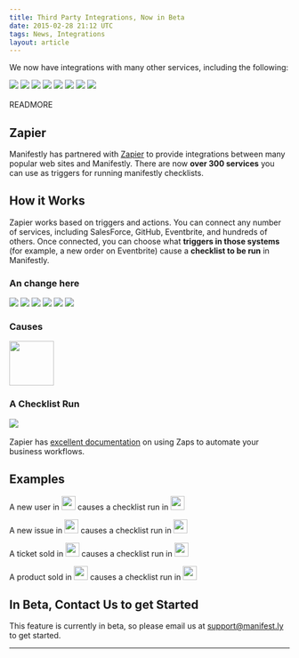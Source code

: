 ```yaml
---
title: Third Party Integrations, Now in Beta
date: 2015-02-28 21:12 UTC
tags: News, Integrations
layout: article
---
```


We now have integrations with many other services, including the following:

<div class="integrations">
  <img src="https://s3.amazonaws.com/manifestly-assets/zapier/highrise.png" />
  <img src="https://s3.amazonaws.com/manifestly-assets/zapier/eventbrite.png" />
  <img src="https://s3.amazonaws.com/manifestly-assets/zapier/salesforce.png" />
  <img src="https://s3.amazonaws.com/manifestly-assets/zapier/survey_monkey.png" />
  <img src="https://s3.amazonaws.com/manifestly-assets/zapier/stripe.png" />
  <img src="https://s3.amazonaws.com/manifestly-assets/zapier/intercom.png" />
  <img src="https://s3.amazonaws.com/manifestly-assets/zapier/lighthouse.png" />
  <img src="https://s3.amazonaws.com/manifestly-assets/zapier/github.png" />
</div>
<br />
READMORE

## Zapier

Manifestly has partnered with <a href="http://zapier.com">Zapier</a> to provide integrations between many popular web sites and Manifestly. There are now **over 300 services** you can use as triggers for running manifestly checklists.

## How it Works

Zapier works based on triggers and actions.  You can connect any number of services, including SalesForce, GitHub, Eventbrite, and hundreds of others.  Once connected, you can choose what **triggers in those systems** (for example, a new order on Eventbrite) cause a **checklist to be run** in Manifestly.

<div class="col-md-3 zapier-logos text-center">
  <h3>An change here</h3>
  <img src="https://s3.amazonaws.com/manifestly-assets/zapier/zendesk.png" />
  <img src="https://s3.amazonaws.com/manifestly-assets/zapier/intercom.png" />
  <img src="https://s3.amazonaws.com/manifestly-assets/zapier/airbrake.png" />
  <img src="https://s3.amazonaws.com/manifestly-assets/zapier/github.png" />
  <img src="https://s3.amazonaws.com/manifestly-assets/zapier/shopify.png" />
  <img src="https://s3.amazonaws.com/manifestly-assets/zapier/storenvy.png" />
</div>
<div class="row">
  <div class="col-md-3 text-center">
  <h3>Causes</h3>
  <img src="https://s3.amazonaws.com/manifestly-assets/arrow-right.jpg" height="80px" />
  </div>
  <div class="col-md-3 text-center">
  <h3>A Checklist Run</h3>
  <img src="https://s3.amazonaws.com/manifestly-assets/zapier/manifestly.png" />

  </div>
</div>
<br />
Zapier has <a href="https://zapier.com/zapbook/">excellent documentation</a> on using Zaps to automate your business workflows.

## Examples

A new user in <img src="https://s3.amazonaws.com/manifestly-assets/zapier/intercom.png" height="25px" /> causes a checklist run in <img src="https://s3.amazonaws.com/manifestly-assets/zapier/manifestly.png" height="25px" />

A new issue in <img src="https://s3.amazonaws.com/manifestly-assets/zapier/github.png" height="25px" /> causes a checklist run in <img src="https://s3.amazonaws.com/manifestly-assets/zapier/manifestly.png" height="25px" />

A ticket sold in <img src="https://s3.amazonaws.com/manifestly-assets/zapier/eventbrite.png" height="25px" /> causes a checklist run in <img src="https://s3.amazonaws.com/manifestly-assets/zapier/manifestly.png" height="25px" />

A product sold in <img src="https://s3.amazonaws.com/manifestly-assets/zapier/shopify.png" height="25px" /> causes a checklist run in <img src="https://s3.amazonaws.com/manifestly-assets/zapier/manifestly.png" height="25px" />
<br />

## In Beta, Contact Us to get Started

This feature is currently in beta, so please email us at <a href="mailto:support@manifest.ly">support@manifest.ly</a> to get started.


***

